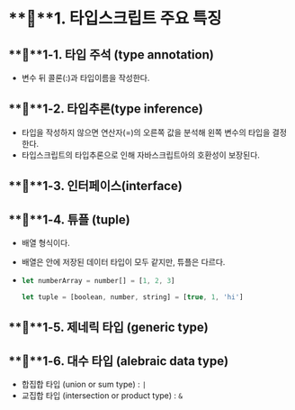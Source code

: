 # **:pencil:**1. 타입스크립트 주요 특징

## **:speech_balloon:**1-1. 타입 주석 (type annotation)

- 변수 뒤 콜론(:)과 타입이름을 작성한다.

## **:speech_balloon:**1-2. 타입추론(type inference)

- 타입을 작성하지 않으면 연산자(=)의 오른쪽 값을 분석해 왼쪽 변수의 타입을 결정한다.
- 타입스크립트의 타입추론으로 인해 자바스크립트아의 호환성이 보장된다.

## **:speech_balloon:**1-3. 인터페이스(interface)

## **:speech_balloon:**1-4. 튜플 (tuple)

- 배열 형식이다.

- 배열은 안에 저장된 데이터 타입이 모두 같지만, 튜플은 다르다.

- ```typescript
  let numberArray = number[] = [1, 2, 3]
  
  let tuple = [boolean, number, string] = [true, 1, 'hi']
  ```

## **:speech_balloon:**1-5. 제네릭 타입 (generic type)

## **:speech_balloon:**1-6. 대수 타입 (alebraic data type)

- 합집합 타입 (union or sum type) : `|`
- 교집합 타입 (intersection or product type) : `&`
